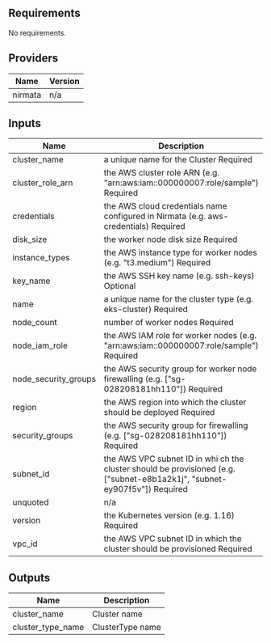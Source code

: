 ## Requirements

No requirements.

## Providers

| Name | Version |
|------|---------|
| nirmata | n/a |

## Inputs

| Name | Description | Type | Default | Required |
|------|-------------|------|---------|:--------:|
| cluster_name | a unique name for the Cluster Required | `any` | n/a | yes |
| cluster_role_arn | the AWS cluster role ARN (e.g. "arn:aws:iam::000000007:role/sample") Required | `any` | n/a | yes |
| credentials | the AWS cloud credentials name configured in Nirmata (e.g. aws-credentials) Required | `any` | n/a | yes |
| disk_size | the worker node disk size Required | `any` | n/a | yes |
| instance_types | the AWS instance type for worker nodes (e.g. "t3.medium") Required | `any` | n/a | yes |
| key_name | the AWS SSH key name (e.g. ssh-keys) Optional | `any` | n/a | yes |
| name | a unique name for the cluster type (e.g. eks-cluster) Required | `any` | n/a | yes |
| node_count | number of worker nodes Required | `any` | n/a | yes |
| node_iam_role | the AWS IAM role for worker nodes (e.g. "arn:aws:iam::000000007:role/sample") Required | `any` | n/a | yes |
| node_security_groups | the AWS security group for worker node firewalling (e.g. ["sg-028208181hh110"]) Required | `any` | n/a | yes |
| region | the AWS region into which the cluster should be deployed Required | `any` | n/a | yes |
| security_groups | the AWS security group for firewalling (e.g. ["sg-028208181hh110"]) Required | `any` | n/a | yes |
| subnet_id | the AWS VPC subnet ID in whi  ch the cluster should be provisioned (e.g. ["subnet-e8b1a2k1j", "subnet-ey907f5v"]) Required | `any` | n/a | yes |
| unquoted | n/a | `any` | n/a | yes |
| version | the Kubernetes version (e.g. 1.16) Required | `any` | n/a | yes |
| vpc_id | the AWS VPC subnet ID in which the cluster should be provisioned Required | `any` | n/a | yes |

## Outputs

| Name | Description |
|------|-------------|
| cluster_name | Cluster name |
| cluster_type_name | ClusterType name |

